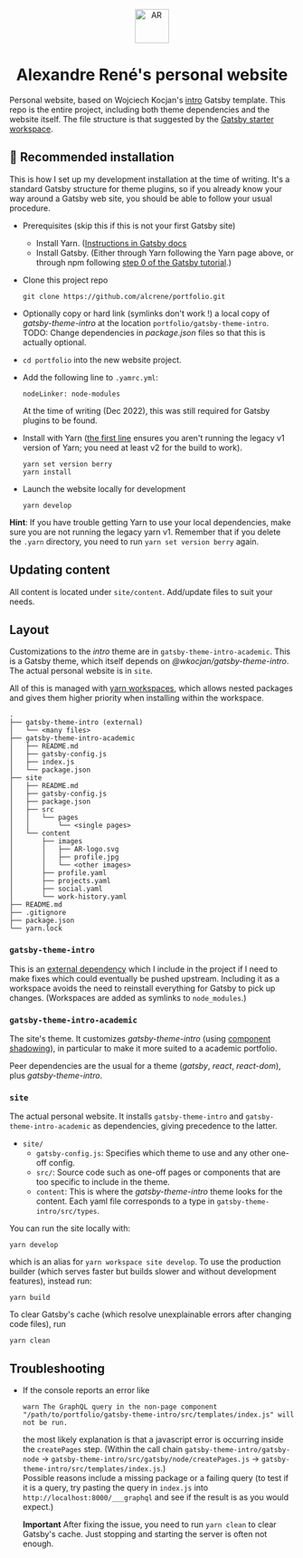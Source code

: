 <p align="center">
  <a href="https://arene.ca">
    <img alt="AR" src="./site/content/images/AR-logo.svg" width="60" />
  </a>
</p>
<h1 align="center">
  Alexandre René's personal website
</h1>

Personal website, based on Wojciech Kocjan's [intro](https://github.com/wkocjan/gatsby-theme-intro) Gatsby template. This repo is the entire project, including both theme dependencies and the website itself. The file structure is that suggested by the [Gatsby starter workspace](https://github.com/gatsbyjs/gatsby-starter-theme-workspace).

## 🚀 Recommended installation

This is how I set up my development installation at the time of writing. It's a standard Gatsby structure for theme plugins, so if you already know your way around a Gatsby web site, you should be able to follow your usual procedure.

- Prerequisites (skip this if this is not your first Gatsby site)
  + Install Yarn. ([Instructions in Gatsby docs](https://www.gatsbyjs.com/docs/glossary/yarn/)
  + Install Gatsby. (Either through Yarn following the Yarn page above, or through npm following [step 0 of the Gatsby tutorial](https://www.gatsbyjs.com/docs/tutorial/part-0/).)

- Clone this project repo
  ```shell
  git clone https://github.com/alcrene/portfolio.git
  ```

- Optionally copy or hard link (symlinks don't work !) a local copy of *gatsby-theme-intro* at the location `portfolio/gatsby-theme-intro`.
  TODO: Change dependencies in *package.json* files so that this is actually optional.

- `cd portfolio` into the new website project.

- Add the following line to `.yamrc.yml`:
  ```
  nodeLinker: node-modules
  ```
  At the time of writing (Dec 2022), this was still required for Gatsby plugins to be found.

- Install with Yarn ([the first line](https://yarnpkg.com/getting-started/migration/#step-by-step) ensures you aren't running the legacy v1 version of Yarn; you need at least v2 for the build to work). 
  ```shell
  yarn set version berry
  yarn install
  ```

- Launch the website locally for development

  ```shell
  yarn develop
  ```

**Hint**: If you have trouble getting Yarn to use your local dependencies, make sure you are not running the legacy yarn v1. Remember that if you delete the `.yarn` directory, you need to run `yarn set version berry` again.

## Updating content

All content is located under `site/content`. Add/update files to suit your needs.

## Layout

Customizations to the *intro* theme are in `gatsby-theme-intro-academic`.
This is a Gatsby theme, which itself depends on *@wkocjan/gatsby-theme-intro*.
The actual personal website is in `site`.

All of this is managed with [yarn workspaces](https://yarnpkg.com/features/workspaces/), which allows nested packages and gives them higher priority when installing within the workspace.

```text
.
├── gatsby-theme-intro (external)
│   └── <many files>
├── gatsby-theme-intro-academic
│   ├── README.md
│   ├── gatsby-config.js
│   ├── index.js
│   └── package.json
├── site
│   ├── README.md
│   ├── gatsby-config.js
│   ├── package.json
│   ├── src
│   │   └── pages
│   │       └── <single pages>
│   └── content
│       ├── images
│       │   ├── AR-logo.svg
│       │   ├── profile.jpg
│       │   └── <other images>
│       ├── profile.yaml
│       ├── projects.yaml
│       ├── social.yaml
│       └── work-history.yaml
├── README.md
├── .gitignore
├── package.json
└── yarn.lock

```

### `gatsby-theme-intro`

This is an [external dependency](https://github.com/alcrene/gatsby-theme-intro) which I include in the project if I need to make fixes which could eventually be pushed upstream.
Including it as a workspace avoids the need to reinstall everything for Gatsby to pick up changes.
(Workspaces are added as symlinks to `node_modules`.)

### `gatsby-theme-intro-academic`

The site's theme. It customizes *gatsby-theme-intro* (using [component shadowing](https://www.gatsbyjs.com/docs/how-to/plugins-and-themes/shadowing/)), in particular to make it more suited to a academic portfolio.

Peer dependencies are the usual for a theme (*gatsby*, *react*, *react-dom*), plus *gatsby-theme-intro*.

### `site`

The actual personal website. It installs `gatsby-theme-intro` and `gatsby-theme-intro-academic` as dependencies, giving precedence to the latter.

- `site/`
  - `gatsby-config.js`: Specifies which theme to use and any other one-off config.
  - `src/`: Source code such as one-off pages or components that are too specific to include in the theme.
  - `content`: This is where the *gatsby-theme-intro* theme looks for the content.
    Each yaml file corresponds to a type in `gatsby-theme-intro/src/types`.

You can run the site locally with:

```shell
yarn develop
```

which is an alias for `yarn workspace site develop`.
To use the production builder (which serves faster but builds slower and without development features), instead run:

```shell
yarn build
```

To clear Gatsby's cache (which resolve unexplainable errors after changing code files), run

```shell
yarn clean
```


## Troubleshooting

- If the console reports an error like

  ```
  warn The GraphQL query in the non-page component
  "/path/to/portfolio/gatsby-theme-intro/src/templates/index.js" will not be run.
  ```
  
  the most likely explanation is that a javascript error is occurring inside the `createPages` step.
  (Within the call chain `gatsby-theme-intro/gatsby-node` -> `gatsby-theme-intro/src/gatsby/node/createPages.js`
  -> `gatsby-theme-intro/src/templates/index.js`.)  
  Possible reasons include a missing package or a failing query
  (to test if it is a query, try pasting the query in `index.js` into `http://localhost:8000/___graphql`
  and see if the result is as you would expect.)

  **Important** After fixing the issue, you need to run `yarn clean` to clear Gatsby's cache.
  Just stopping and starting the server is often not enough.